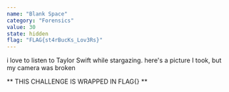 ```yaml
---
name: "Blank Space"
category: "Forensics"
value: 30
state: hidden
flag: "FLAG{st4rBucKs_Lov3Rs}"
---
```


i love to listen to Taylor Swift while stargazing. here's a picture I took, but my camera was broken

** THIS CHALLENGE IS WRAPPED IN FLAG{} **

